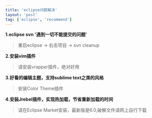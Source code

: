 ```yaml
---
title: 'eclipse问题解决'
layout: 'post'
tag: ['eclipse', 'recommend']
---
```


**1.eclipse svn '遇到一切不能提交的问题'**  

> 重启eclipse -&gt; 右击项目 -&gt; svn cleanup

**2.安装vim插件**

> 请安装vrapper插件，绝对好用

**3.好看的编辑主题，支持sublime text之类的风格**

> 安装Color Theme插件

**4.安装Jrebel插件，实现热加载，节省重新加载的时间**

> 请在Eclipse Market安装，最新版是6.0,破解文件请网上自行下载